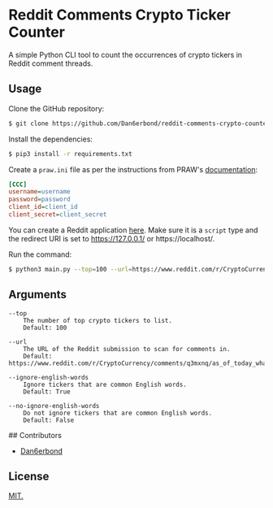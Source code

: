 # Reddit Comments Crypto Ticker Counter

A simple Python CLI tool to count the occurrences of crypto tickers in Reddit comment threads.

## Usage

Clone the GitHub repository:

```sh
$ git clone https://github.com/Dan6erbond/reddit-comments-crypto-counter.git
```

Install the dependencies:

```sh
$ pip3 install -r requirements.txt
```

Create a `praw.ini` file as per the instructions from PRAW's [documentation](https://praw.readthedocs.io/en/stable/getting_started/configuration/prawini.html):

```ini
[CCC]
username=username
password=password
client_id=client_id
client_secret=client_secret
```

You can create a Reddit application [here](https://www.reddit.com/prefs/apps). Make sure it is a `script` type and the redirect URI is set to https://127.0.0.1/ or https://localhost/.

Run the command:

```sh
$ python3 main.py --top=100 --url=https://www.reddit.com/r/CryptoCurrency/comments/q3mxnq/as_of_today_what_are_your_top_5_longterm_crypto/ --no-ignore-english-words
```

## Arguments

```
--top
    The number of top crypto tickers to list.
    Default: 100

--url
    The URL of the Reddit submission to scan for comments in.
    Default: https://www.reddit.com/r/CryptoCurrency/comments/q3mxnq/as_of_today_what_are_your_top_5_longterm_crypto/

--ignore-english-words
    Ignore tickers that are common English words.
    Default: True

--no-ignore-english-words
    Do not ignore tickers that are common English words.
    Default: False
```

## Contributors

- [Dan6erbond](https://github.com/Dan6erbond)

## License

[MIT.](./LICENSE)
